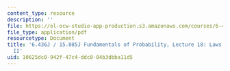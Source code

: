 ```yaml
---
content_type: resource
description: ''
file: https://ol-ocw-studio-app-production.s3.amazonaws.com/courses/6-436j-fundamentals-of-probability-fall-2018/10625dc0942f47c4ddc004b3dbba11d5_MIT6_436JF18_lec18.pdf
file_type: application/pdf
resourcetype: Document
title: '6.436J / 15.085J Fundamentals of Probability, Lecture 18: Laws of Large Numbers
  II'
uid: 10625dc0-942f-47c4-ddc0-04b3dbba11d5
---
```

